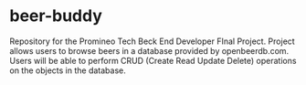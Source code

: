 # beer-buddy
Repository for the Promineo Tech Beck End Developer FInal Project. Project allows users to browse beers in a database provided by openbeerdb.com. Users will be able to perform CRUD (Create Read Update Delete) operations on the objects in the database. 
